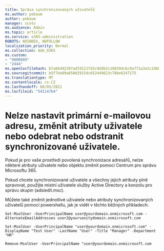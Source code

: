 ```yaml
---
title: Správa synchronizovaných uživatelů
ms.author: pebaum
author: pebaum
manager: scotv
ms.audience: Admin
ms.topic: article
ms.service: o365-administration
ROBOTS: NOINDEX, NOFOLLOW
localization_priority: Normal
ms.collection: Adm_O365
ms.custom:
- "9000609"
- "2444"
ms.openlocfilehash: bfa66492397adfd121fd3c9ddb2c190394cbc9a771a3e2c2db656ad438e404f8
ms.sourcegitcommit: b5f7da89a650d2915dc652449623c78be6247175
ms.translationtype: MT
ms.contentlocale: cs-CZ
ms.lasthandoff: 08/05/2021
ms.locfileid: "54114764"
---
```

# <a name="unable-to-set-primary-email-address-change-user-attributes-or-removedelete-a-synchronized-user"></a>Nelze nastavit primární e-mailovou adresu, změnit atributy uživatele nebo odebrat nebo odstranit synchronizované uživatele.

Pokud je pro vaše prostředí povolená synchronizace adresářů, nelze některé atributy uživatele nebo objektu změnit pomocí Centrum pro správu Microsoftu 365.

Pokud chcete synchronizované uživatele a všechny jejich atributy plně spravovat, použijte místní uživatele služby Active Directory a konzolu pro správu skupin (adsiedit.msc).  

Můžete také změnit jednotlivé uživatele nebo atributy synchronizovaných uživatelů pomocí powershellu, jak je vidět v těchto běžných příkladech:

`Set-MsolUser -UserPrincipalName user@yourdomain.onmicrosoft.com -AlternateEmailAddresses user2@yourvanitydomain.onmicrosoft.com`

`Set-MsolUser -UserPrincipalName "user@yourdomain.onmicrosoft.com" -DisplayName "Test User" -LastName "User" -Title "Manager" -Department "HR"`

`Remove-MsolUser -UserPrincipalName "user@yourdomain.onmicrosoft.com`
